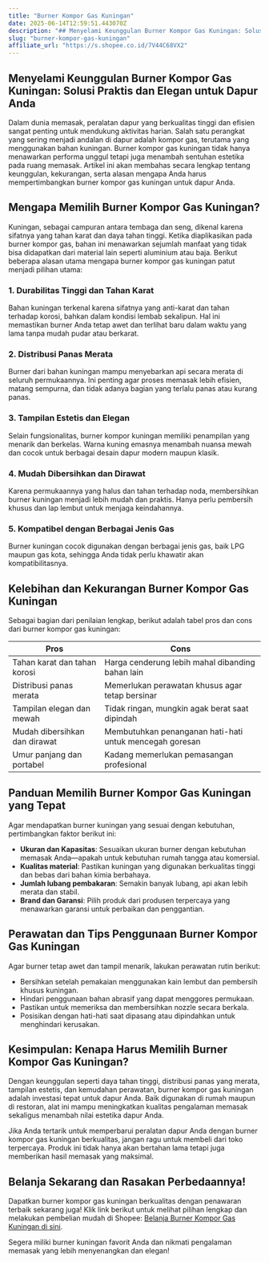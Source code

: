 ```yaml
---
title: "Burner Kompor Gas Kuningan"
date: 2025-06-14T12:59:51.443070Z
description: "## Menyelami Keunggulan Burner Kompor Gas Kuningan: Solusi Praktis dan Elegan untuk Dapur Anda..."
slug: "burner-kompor-gas-kuningan"
affiliate_url: "https://s.shopee.co.id/7V44C68VX2"
---
```

## Menyelami Keunggulan Burner Kompor Gas Kuningan: Solusi Praktis dan Elegan untuk Dapur Anda

Dalam dunia memasak, peralatan dapur yang berkualitas tinggi dan efisien sangat penting untuk mendukung aktivitas harian. Salah satu perangkat yang sering menjadi andalan di dapur adalah kompor gas, terutama yang menggunakan bahan kuningan. Burner kompor gas kuningan tidak hanya menawarkan performa unggul tetapi juga menambah sentuhan estetika pada ruang memasak. Artikel ini akan membahas secara lengkap tentang keunggulan, kekurangan, serta alasan mengapa Anda harus mempertimbangkan burner kompor gas kuningan untuk dapur Anda.

## Mengapa Memilih Burner Kompor Gas Kuningan?

Kuningan, sebagai campuran antara tembaga dan seng, dikenal karena sifatnya yang tahan karat dan daya tahan tinggi. Ketika diaplikasikan pada burner kompor gas, bahan ini menawarkan sejumlah manfaat yang tidak bisa didapatkan dari material lain seperti aluminium atau baja. Berikut beberapa alasan utama mengapa burner kompor gas kuningan patut menjadi pilihan utama:

### 1. Durabilitas Tinggi dan Tahan Karat
Bahan kuningan terkenal karena sifatnya yang anti-karat dan tahan terhadap korosi, bahkan dalam kondisi lembab sekalipun. Hal ini memastikan burner Anda tetap awet dan terlihat baru dalam waktu yang lama tanpa mudah pudar atau berkarat.

### 2. Distribusi Panas Merata
Burner dari bahan kuningan mampu menyebarkan api secara merata di seluruh permukaannya. Ini penting agar proses memasak lebih efisien, matang sempurna, dan tidak adanya bagian yang terlalu panas atau kurang panas.

### 3. Tampilan Estetis dan Elegan
Selain fungsionalitas, burner kompor kuningan memiliki penampilan yang menarik dan berkelas. Warna kuning emasnya menambah nuansa mewah dan cocok untuk berbagai desain dapur modern maupun klasik.

### 4. Mudah Dibersihkan dan Dirawat
Karena permukaannya yang halus dan tahan terhadap noda, membersihkan burner kuningan menjadi lebih mudah dan praktis. Hanya perlu pembersih khusus dan lap lembut untuk menjaga keindahannya.

### 5. Kompatibel dengan Berbagai Jenis Gas
Burner kuningan cocok digunakan dengan berbagai jenis gas, baik LPG maupun gas kota, sehingga Anda tidak perlu khawatir akan kompatibilitasnya.

## Kelebihan dan Kekurangan Burner Kompor Gas Kuningan

Sebagai bagian dari penilaian lengkap, berikut adalah tabel pros dan cons dari burner kompor gas kuningan:

| **Pros**                                | **Cons**                                        |
|-----------------------------------------|-------------------------------------------------|
| Tahan karat dan tahan korosi          | Harga cenderung lebih mahal dibanding bahan lain |
| Distribusi panas merata                | Memerlukan perawatan khusus agar tetap bersinar |
| Tampilan elegan dan mewah              | Tidak ringan, mungkin agak berat saat dipindah  |
| Mudah dibersihkan dan dirawat        | Membutuhkan penanganan hati-hati untuk mencegah goresan |
| Umur panjang dan portabel             | Kadang memerlukan pemasangan profesional       |

## Panduan Memilih Burner Kompor Gas Kuningan yang Tepat

Agar mendapatkan burner kuningan yang sesuai dengan kebutuhan, pertimbangkan faktor berikut ini:

- **Ukuran dan Kapasitas**: Sesuaikan ukuran burner dengan kebutuhan memasak Anda—apakah untuk kebutuhan rumah tangga atau komersial.
- **Kualitas material**: Pastikan kuningan yang digunakan berkualitas tinggi dan bebas dari bahan kimia berbahaya.
- **Jumlah lubang pembakaran**: Semakin banyak lubang, api akan lebih merata dan stabil.
- **Brand dan Garansi**: Pilih produk dari produsen terpercaya yang menawarkan garansi untuk perbaikan dan penggantian.

## Perawatan dan Tips Penggunaan Burner Kompor Gas Kuningan

Agar burner tetap awet dan tampil menarik, lakukan perawatan rutin berikut:

- Bersihkan setelah pemakaian menggunakan kain lembut dan pembersih khusus kuningan.
- Hindari penggunaan bahan abrasif yang dapat menggores permukaan.
- Pastikan untuk memeriksa dan membersihkan nozzle secara berkala.
- Posisikan dengan hati-hati saat dipasang atau dipindahkan untuk menghindari kerusakan.

## Kesimpulan: Kenapa Harus Memilih Burner Kompor Gas Kuningan?

Dengan keunggulan seperti daya tahan tinggi, distribusi panas yang merata, tampilan estetis, dan kemudahan perawatan, burner kompor gas kuningan adalah investasi tepat untuk dapur Anda. Baik digunakan di rumah maupun di restoran, alat ini mampu meningkatkan kualitas pengalaman memasak sekaligus menambah nilai estetika dapur Anda.

Jika Anda tertarik untuk memperbarui peralatan dapur Anda dengan burner kompor gas kuningan berkualitas, jangan ragu untuk membeli dari toko terpercaya. Produk ini tidak hanya akan bertahan lama tetapi juga memberikan hasil memasak yang maksimal.

## Belanja Sekarang dan Rasakan Perbedaannya!

Dapatkan burner kompor gas kuningan berkualitas dengan penawaran terbaik sekarang juga! Klik link berikut untuk melihat pilihan lengkap dan melakukan pembelian mudah di Shopee: [Belanja Burner Kompor Gas Kuningan di sini](https://s.shopee.co.id/7V44C68VX2).

Segera miliki burner kuningan favorit Anda dan nikmati pengalaman memasak yang lebih menyenangkan dan elegan!